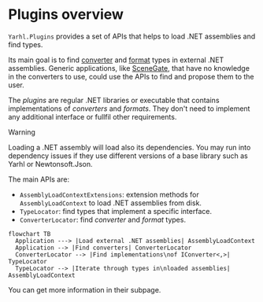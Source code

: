 # Plugins overview

`Yarhl.Plugins` provides a set of APIs that helps to load .NET assemblies and
find types.

Its main goal is to find [converter](../core/formats/converters.md) and
[format](../core/formats/formats.md) types in external .NET assemblies. Generic
applications, like [SceneGate](https://github.com/SceneGate/SceneGate), that
have no knowledge in the converters to use, could use the APIs to find and
propose them to the user.

The _plugins_ are regular .NET libraries or executable that contains
implementations of _converters_ and _formats_. They don't need to implement any
additional interface or fullfil other requirements.

> [!WARNING]  
> Loading a .NET assembly will load also its dependencies. You may run into
> dependency issues if they use different versions of a base library such as
> Yarhl or Newtonsoft.Json.

The main APIs are:

- `AssemblyLoadContextExtensions`: extension methods for `AssemblyLoadContext`
  to load .NET assemblies from disk.
- `TypeLocator`: find types that implement a specific interface.
- `ConverterLocator`: find _converter_ and _format_ types.

```mermaid
flowchart TB
  Application ---> |Load external .NET assemblies| AssemblyLoadContext
  Application --> |Find converters| ConverterLocator
  ConverterLocator --> |Find implementations\nof IConverter<,>| TypeLocator
  TypeLocator --> |Iterate through types in\nloaded assemblies| AssemblyLoadContext
```

You can get more information in their subpage.
